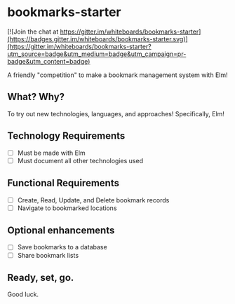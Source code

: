 # bookmarks-starter

[![Join the chat at https://gitter.im/whiteboards/bookmarks-starter](https://badges.gitter.im/whiteboards/bookmarks-starter.svg)](https://gitter.im/whiteboards/bookmarks-starter?utm_source=badge&utm_medium=badge&utm_campaign=pr-badge&utm_content=badge)

A friendly "competition" to make a bookmark management system with Elm!

## What? Why?

To try out new technologies, languages, and approaches! Specifically, Elm!

## Technology Requirements

- [ ] Must be made with Elm
- [ ] Must document all other technologies used

## Functional Requirements

- [ ] Create, Read, Update, and Delete bookmark records
- [ ] Navigate to bookmarked locations

## Optional enhancements

- [ ] Save bookmarks to a database
- [ ] Share bookmark lists

## Ready, set, go.

Good luck.
